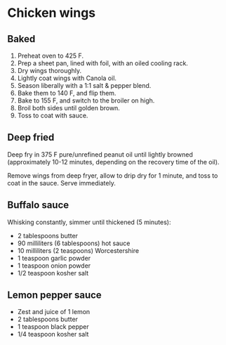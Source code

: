 Chicken wings
=============

Baked
-----

1. Preheat oven to 425 F.
2. Prep a sheet pan, lined with foil, with an oiled cooling rack.
2. Dry wings thoroughly.
3. Lightly coat wings with Canola oil.
4. Season liberally with a 1:1 salt & pepper blend.
5. Bake them to 140 F, and flip them.
6. Bake to 155 F, and switch to the broiler on high.
7. Broil both sides until golden brown.
8. Toss to coat with sauce.

Deep fried
----------

Deep fry in 375 F pure/unrefined peanut oil until lightly browned (approximately 10-12 minutes, depending on the recovery time of the oil).

Remove wings from deep fryer, allow to drip dry for 1 minute, and toss to coat in the sauce. Serve immediately.

Buffalo sauce
-------------

Whisking constantly, simmer until thickened (5 minutes):

- 2 tablespoons butter
- 90 milliliters (6 tablespoons) hot sauce
- 10 milliliters (2 teaspoons) Worcestershire
- 1 teaspoon garlic powder
- 1 teaspoon onion powder
- 1/2 teaspoon kosher salt

Lemon pepper sauce
------------------

- Zest and juice of 1 lemon
- 2 tablespoons butter
- 1 teaspoon black pepper
- 1/4 teaspoon kosher salt
